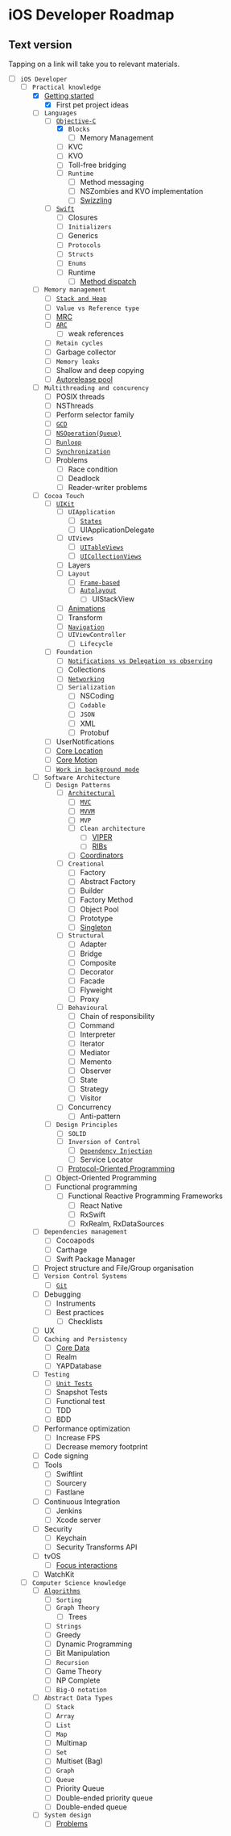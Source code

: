 # iOS Developer Roadmap
## Text version
Tapping on a link will take you to relevant materials.

- [ ] `iOS Developer`
    - [ ] `Practical knowledge`
        - [x] [Getting started](Resources/iOS_Developer/Practical_knowledge/Getting_started/RESOURCES.md)
            - [x] First pet project ideas
        - [ ] `Languages`
            - [ ] [`Objective-C`](Resources/iOS_Developer/Practical_knowledge/Languages/Objective-C/RESOURCES.md)
                - [x] `Blocks`
                    - [ ] Memory Management
                - [ ] KVC
                - [ ] KVO
                - [ ] Toll-free bridging
                - [ ] `Runtime`
                    - [ ] Method messaging
                    - [ ] NSZombies and KVO implementation
                    - [ ] [Swizzling](Resources/iOS_Developer/Practical_knowledge/Languages/Objective-C/Runtime/Swizzling/RESOURCES.md)
            - [ ] [`Swift`](Resources/iOS_Developer/Practical_knowledge/Languages/Swift/RESOURCES.md)
                - [ ] Closures
                - [ ] `Initializers`
                - [ ] Generics
                - [ ] `Protocols`
                - [ ] `Structs`
                - [ ] `Enums`
                - [ ] Runtime
                    - [ ] [Method dispatch](Resources/iOS_Developer/Practical_knowledge/Languages/Swift/Runtime/Method_dispatch/RESOURCES.md)
        - [ ] `Memory management`
            - [ ] [`Stack and Heap`](Resources/iOS_Developer/Practical_knowledge/Memory_management/Stack_and_Heap/RESOURCES.md)
            - [ ] `Value vs Reference type`
            - [ ] [MRC](Resources/iOS_Developer/Practical_knowledge/Memory_management/MRC/RESOURCES.md)
            - [ ] [`ARC`](Resources/iOS_Developer/Practical_knowledge/Memory_management/ARC/RESOURCES.md)
                - [ ] weak references
            - [ ] `Retain cycles`
            - [ ] Garbage collector
            - [ ] `Memory leaks`
            - [ ] Shallow and deep copying
            - [ ] [Autorelease pool](Resources/iOS_Developer/Practical_knowledge/Memory_management/Autorelease_pool/RESOURCES.md)
        - [ ] `Multithreading and concurency`
            - [ ] POSIX threads
            - [ ] NSThreads
            - [ ] Perform selector family
            - [ ] [`GCD`](Resources/iOS_Developer/Practical_knowledge/Multithreading_and_concurency/GCD/RESOURCES.md)
            - [ ] [`NSOperation(Queue)`](Resources/iOS_Developer/Practical_knowledge/Multithreading_and_concurency/NSOperation(Queue)/RESOURCES.md)
            - [ ] [`Runloop`](Resources/iOS_Developer/Practical_knowledge/Multithreading_and_concurency/Runloop/RESOURCES.md)
            - [ ] [`Synchronization`](Resources/iOS_Developer/Practical_knowledge/Multithreading_and_concurency/Synchronization/RESOURCES.md)
            - [ ] Problems
                - [ ] Race condition
                - [ ] Deadlock
                - [ ] Reader-writer problems
        - [ ] `Cocoa Touch`
            - [ ] [`UIKit`](Resources/iOS_Developer/Practical_knowledge/Cocoa_Touch/UIKit/RESOURCES.md)
                - [ ] `UIApplication`
                    - [ ] [`States`](Resources/iOS_Developer/Practical_knowledge/Cocoa_Touch/UIKit/UIApplication/States/RESOURCES.md)
                    - [ ] UIApplicationDelegate
                - [ ] `UIViews`
                    - [ ] [`UITableViews`](Resources/iOS_Developer/Practical_knowledge/Cocoa_Touch/UIKit/UIViews/UITableViews/RESOURCES.md)
                    - [ ] [`UICollectionViews`](Resources/iOS_Developer/Practical_knowledge/Cocoa_Touch/UIKit/UIViews/UICollectionViews/RESOURCES.md)
                - [ ] Layers
                - [ ] `Layout`
                    - [ ] [`Frame-based`](Resources/iOS_Developer/Practical_knowledge/Cocoa_Touch/UIKit/Layout/Frame-based/RESOURCES.md)
                    - [ ] [`Autolayout`](Resources/iOS_Developer/Practical_knowledge/Cocoa_Touch/UIKit/Layout/Autolayout/RESOURCES.md)
                        - [ ] UIStackView
                - [ ] [Animations](Resources/iOS_Developer/Practical_knowledge/Cocoa_Touch/UIKit/Animations/RESOURCES.md)
                - [ ] Transform
                - [ ] [`Navigation`](Resources/iOS_Developer/Practical_knowledge/Cocoa_Touch/UIKit/Navigation/RESOURCES.md)
                - [ ] `UIViewController`
                    - [ ] `Lifecycle`
            - [ ] `Foundation`
                - [ ] [`Notifications vs Delegation vs observing`](Resources/iOS_Developer/Practical_knowledge/Cocoa_Touch/Foundation/Notifications_vs_Delegation_vs_observing/RESOURCES.md)
                - [ ] Collections
                - [ ] [`Networking`](Resources/iOS_Developer/Practical_knowledge/Cocoa_Touch/Foundation/Networking/RESOURCES.md)
                - [ ] `Serialization`
                    - [ ] NSCoding
                    - [ ] `Codable`
                    - [ ] `JSON`
                    - [ ] XML
                    - [ ] Protobuf
            - [ ] UserNotifications
            - [ ] [Core Location](Resources/iOS_Developer/Practical_knowledge/Cocoa_Touch/Core_Location/RESOURCES.md)
            - [ ] [Core Motion](Resources/iOS_Developer/Practical_knowledge/Cocoa_Touch/Core_Motion/RESOURCES.md)
            - [ ] [`Work in background mode`](Resources/iOS_Developer/Practical_knowledge/Cocoa_Touch/Work_in_background_mode/RESOURCES.md)
        - [ ] `Software Architecture`
            - [ ] `Design Patterns`
                - [ ] [`Architectural`](Resources/iOS_Developer/Practical_knowledge/Software_Architecture/Design_Patterns/Architectural/RESOURCES.md)
                    - [ ] [`MVC`](Resources/iOS_Developer/Practical_knowledge/Software_Architecture/Design_Patterns/Architectural/MVC/RESOURCES.md)
                    - [ ] [`MVVM`](Resources/iOS_Developer/Practical_knowledge/Software_Architecture/Design_Patterns/Architectural/MVVM/RESOURCES.md)
                    - [ ] `MVP`
                    - [ ] `Clean architecture`
                        - [ ] [VIPER](Resources/iOS_Developer/Practical_knowledge/Software_Architecture/Design_Patterns/Architectural/Clean_architecture/VIPER/RESOURCES.md)
                        - [ ] [RIBs](Resources/iOS_Developer/Practical_knowledge/Software_Architecture/Design_Patterns/Architectural/Clean_architecture/RIBs/RESOURCES.md)
                    - [ ] [Coordinators](Resources/iOS_Developer/Practical_knowledge/Software_Architecture/Design_Patterns/Architectural/Coordinators/RESOURCES.md)
                - [ ] `Creational`
                    - [ ] Factory
                    - [ ] Abstract Factory
                    - [ ] Builder
                    - [ ] Factory Method
                    - [ ] Object Pool
                    - [ ] Prototype
                    - [ ] [Singleton](Resources/iOS_Developer/Practical_knowledge/Software_Architecture/Design_Patterns/Creational/Singleton/RESOURCES.md)
                - [ ] `Structural`
                    - [ ] Adapter
                    - [ ] Bridge
                    - [ ] Composite
                    - [ ] Decorator
                    - [ ] Facade
                    - [ ] Flyweight
                    - [ ] Proxy
                - [ ] `Behavioural`
                    - [ ] Chain of responsibility
                    - [ ] Command
                    - [ ] Interpreter
                    - [ ] Iterator
                    - [ ] Mediator
                    - [ ] Memento
                    - [ ] Observer
                    - [ ] State
                    - [ ] Strategy
                    - [ ] Visitor
                - [ ] Concurrency
                    - [ ] Anti-pattern
            - [ ] `Design Principles`
                - [ ] `SOLID`
                - [ ] `Inversion of Control`
                    - [ ] [`Dependency Injection`](Resources/iOS_Developer/Practical_knowledge/Software_Architecture/Design_Principles/Inversion_of_Control/Dependency_Injection/RESOURCES.md)
                    - [ ] Service Locator
                - [ ] [Protocol-Oriented Programming](Resources/iOS_Developer/Practical_knowledge/Software_Architecture/Design_Principles/Protocol-Oriented_Programming/RESOURCES.md)
            - [ ] Object-Oriented Programming
            - [ ] Functional programming
                - [ ] Functional Reactive Programming Frameworks
                    - [ ] React Native
                    - [ ] RxSwift
                    - [ ] RxRealm, RxDataSources
        - [ ] `Dependencies management`
            - [ ] Cocoapods
            - [ ] Carthage
            - [ ] Swift Package Manager
        - [ ] Project structure and File/Group organisation
        - [ ] `Version Control Systems`
            - [ ] [`Git`](Resources/iOS_Developer/Practical_knowledge/Version_Control_Systems/Git/RESOURCES.md)
        - [ ] Debugging
            - [ ] Instruments
            - [ ] Best practices
                - [ ] Checklists
        - [ ] UX
        - [ ] `Caching and Persistency`
            - [ ] [Core Data](Resources/iOS_Developer/Practical_knowledge/Caching_and_Persistency/Core_Data/RESOURCES.md)
            - [ ] Realm
            - [ ] YAPDatabase
        - [ ] `Testing`
            - [ ] [`Unit Tests`](Resources/iOS_Developer/Practical_knowledge/Testing/Unit_Tests/RESOURCES.md)
            - [ ] Snapshot Tests
            - [ ] Functional test
            - [ ] TDD
            - [ ] BDD
        - [ ] Performance optimization
            - [ ] Increase FPS
            - [ ] Decrease memory footprint
        - [ ] Code signing
        - [ ] Tools
            - [ ] Swiftlint
            - [ ] Sourcery
            - [ ] Fastlane
        - [ ] Continuous Integration
            - [ ] Jenkins
            - [ ] Xcode server
        - [ ] Security
            - [ ] Keychain
            - [ ] Security Transforms API
        - [ ] tvOS
            - [ ] [Focus interactions](Resources/iOS_Developer/Practical_knowledge/tvOS/Focus_interactions/RESOURCES.md)
        - [ ] WatchKit
    - [ ] `Computer Science knowledge`
        - [ ] [`Algorithms`](Resources/iOS_Developer/Computer_Science_knowledge/Algorithms/RESOURCES.md)
            - [ ] `Sorting`
            - [ ] `Graph Theory`
                - [ ] Trees
            - [ ] `Strings`
            - [ ] Greedy
            - [ ] Dynamic Programming
            - [ ] Bit Manipulation
            - [ ] `Recursion`
            - [ ] Game Theory
            - [ ] NP Complete
            - [ ] `Big-O notation`
        - [ ] `Abstract Data Types`
            - [ ] `Stack`
            - [ ] `Array`
            - [ ] `List`
            - [ ] `Map`
            - [ ] Multimap
            - [ ] `Set`
            - [ ] Multiset (Bag)
            - [ ] `Graph`
            - [ ] `Queue`
            - [ ] Priority Queue
            - [ ] Double-ended priority queue
            - [ ] Double-ended queue
        - [ ] `System design`
            - [ ] [Problems](Resources/iOS_Developer/Computer_Science_knowledge/System_design/Problems/RESOURCES.md)
